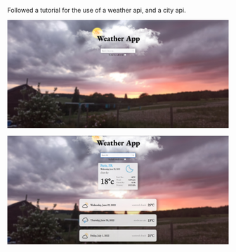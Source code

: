 Followed a tutorial for the use of a weather api, and a city api.

![Screenshot](public/preview1.jpg)


![Screenshot](public/preview2.jpg)
